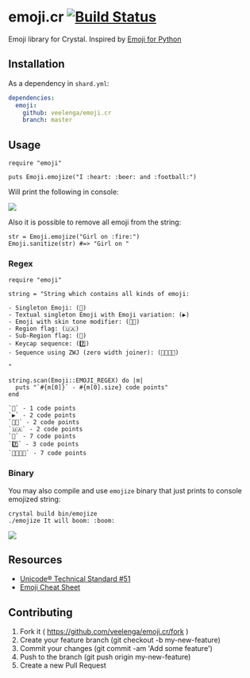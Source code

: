 # emoji.cr [![Build Status](https://travis-ci.org/veelenga/emoji.cr.svg?branch=master)](https://travis-ci.org/veelenga/emoji.cr)

Emoji library for Crystal. Inspired by [Emoji for Python](https://github.com/carpedm20/emoji)

## Installation

As a dependency in `shard.yml`:

```yaml
dependencies:
  emoji:
    github: veelenga/emoji.cr
    branch: master
```

## Usage

```crystal
require "emoji"

puts Emoji.emojize("I :heart: :beer: and :football:")
```

Will print the following in console:

![](assets/screen.png)

Also it is possible to remove all emoji from the string:

```crystal
str = Emoji.emojize("Girl on :fire:")
Emoji.sanitize(str) #=> "Girl on "
```

### Regex

```crystal
require "emoji"

string = "String which contains all kinds of emoji:

- Singleton Emoji: (💎)
- Textual singleton Emoji with Emoji variation: (▶️)
- Emoji with skin tone modifier: (🖕🏻)
- Region flag: (🇺🇦)
- Sub-Region flag: (🏴󠁧󠁢󠁳󠁣󠁴󠁿)
- Keycap sequence: (7️⃣)
- Sequence using ZWJ (zero width joiner): (👨‍👩‍👧‍👦)

"

string.scan(Emoji::EMOJI_REGEX) do |m|
  puts "`#{m[0]}` - #{m[0].size} code points"
end
```

```console
`💎` - 1 code points
`▶️` - 2 code points
`🖐🏼` - 2 code points
`🇺🇦` - 2 code points
`🏴󠁧󠁢󠁳󠁣󠁴󠁿` - 7 code points
`7️⃣` - 3 code points
`👨‍👩‍👧‍👦` - 7 code points
```

### Binary

You may also compile and use `emojize` binary that just prints to console emojized string:

```console
crystal build bin/emojize
./emojize It will boom: :boom:
```

![](assets/boom.png)

## Resources

- [Unicode® Technical Standard #51](http://www.unicode.org/reports/tr51/)
- [Emoji Cheat Sheet](http://www.emoji-cheat-sheet.com/)

## Contributing

1. Fork it ( https://github.com/veelenga/emoji.cr/fork )
2. Create your feature branch (git checkout -b my-new-feature)
3. Commit your changes (git commit -am 'Add some feature')
4. Push to the branch (git push origin my-new-feature)
5. Create a new Pull Request
